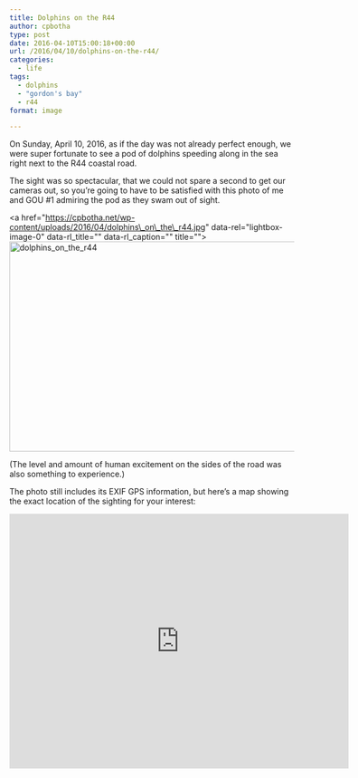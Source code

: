 ```yaml
---
title: Dolphins on the R44
author: cpbotha
type: post
date: 2016-04-10T15:00:18+00:00
url: /2016/04/10/dolphins-on-the-r44/
categories:
  - life
tags:
  - dolphins
  - "gordon's bay"
  - r44
format: image

---
```

On Sunday, April 10, 2016, as if the day was not already perfect enough, we were super fortunate to see a pod of dolphins speeding along in the sea right next to the R44 coastal road.

The sight was so spectacular, that we could not spare a second to get our cameras out, so you&#8217;re going to have to be satisfied with this photo of me and GOU #1 admiring the pod as they swam out of sight.

<a href="https://cpbotha.net/wp-content/uploads/2016/04/dolphins\_on\_the\_r44.jpg" data-rel="lightbox-image-0" data-rl\_title="" data-rl_caption="" title=""><img data-attachment-id="2389" data-permalink="https://cpbotha.net/2016/04/10/dolphins-on-the-r44/dolphins_on_the_r44/" data-orig-file="https://cpbotha.net/wp-content/uploads/2016/04/dolphins_on_the_r44.jpg" data-orig-size="1920,1080" data-comments-opened="1" data-image-meta="{&quot;aperture&quot;:&quot;2.4&quot;,&quot;credit&quot;:&quot;&quot;,&quot;camera&quot;:&quot;LG-D855&quot;,&quot;caption&quot;:&quot;&quot;,&quot;created_timestamp&quot;:&quot;1460304914&quot;,&quot;copyright&quot;:&quot;&quot;,&quot;focal_length&quot;:&quot;3.97&quot;,&quot;iso&quot;:&quot;50&quot;,&quot;shutter_speed&quot;:&quot;0.00078003120124805&quot;,&quot;title&quot;:&quot;&quot;,&quot;orientation&quot;:&quot;1&quot;}" data-image-title="dolphins_on_the_r44" data-image-description="" data-medium-file="https://cpbotha.net/wp-content/uploads/2016/04/dolphins_on_the_r44-300x169.jpg" data-large-file="https://cpbotha.net/wp-content/uploads/2016/04/dolphins_on_the_r44-1024x576.jpg" class="alignnone wp-image-2389 size-large" src="https://cpbotha.net/wp-content/uploads/2016/04/dolphins_on_the_r44-1024x576.jpg" alt="dolphins_on_the_r44" width="660" height="371" srcset="https://cpbotha.net/wp-content/uploads/2016/04/dolphins_on_the_r44-1024x576.jpg 1024w, https://cpbotha.net/wp-content/uploads/2016/04/dolphins_on_the_r44-300x169.jpg 300w, https://cpbotha.net/wp-content/uploads/2016/04/dolphins_on_the_r44-768x432.jpg 768w" sizes="(max-width: 709px) 85vw, (max-width: 909px) 67vw, (max-width: 984px) 61vw, (max-width: 1362px) 45vw, 600px" /></a>

(The level and amount of human excitement on the sides of the road was also something to experience.)

The photo still includes its EXIF GPS information, but here&#8217;s a map showing the exact location of the sighting for your interest:

<iframe src="https://www.google.com/maps/embed?pb=!1m18!1m12!1m3!1d3300.994836675115!2d18.839709715218266!3d-34.172049680573494!2m3!1f0!2f0!3f0!3m2!1i1024!2i768!4f13.1!3m3!1m2!1s0x0%3A0x0!2zMzTCsDEwJzE5LjQiUyAxOMKwNTAnMzAuOCJF!5e0!3m2!1sen!2s!4v1460880870012" width="600" height="450" frameborder="0" style="border:0" allowfullscreen></iframe>